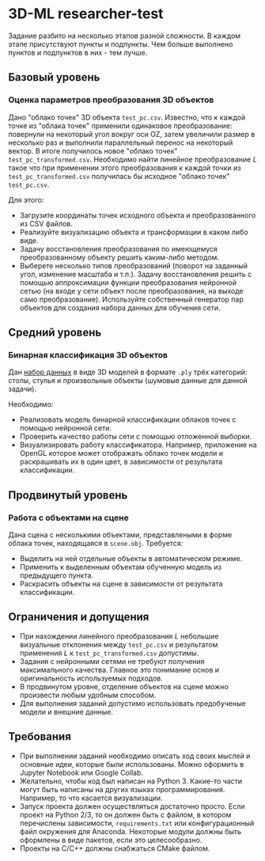 # 3D-ML researcher-test

Задание разбито на несколько этапов разной сложности. В каждом этапе присутствуют пункты и подпункты. Чем больше выполнено пунктов и подпунктов в них - тем лучше.

## Базовый уровень 

### Оценка параметров преобразования 3D объектов 

Дано "облако точек" 3D объекта `test_pc.csv`. Известно, что к каждой точке из "облака точек" применили одинаковое преобразование: повернули на некоторый угол вокруг оси OZ, затем увеличили размер в несколько раз и выполнили параллельный перенос на некоторый вектор. В итоге получилось новое "облако точек" `test_pc_transformed.csv`. Необходимо найти линейное преобразование *L* такое что при применении этого преобразования к каждой точки из `test_pc_transformed.csv` получилась бы исходное "облако точек" `test_pc.csv`.

Для этого:
- Загрузите координаты точек исходного объекта и преобразованного из CSV файлов.
- Реализуйте визуализацию объекта и трансформации в каком либо виде.
- Задачу восстановления преобразования по имеющемуся преобразованному объекту решить каким-либо методом.
- Выберете несколько типов преобразований (поворот на заданный угол, изменение масштаба и т.п.). Задачу восстановления решить с помощью аппроксимации функции преобразования нейронной сетью (на входе у сети объект после преобразования, на выходе само преобразование). Используйте собственный генератор пар объектов для создания набора данных для обучения сети.

## Средний уровень

### Бинарная классификация 3D объектов

Дан [набор данных](https://drive.google.com/file/d/1jGpGt9qkmUMQv2QmR_sW14cZBoVTjo_L/view?usp=sharing) в виде 3D моделей в формате `.ply` трёх категорий: столы, стулья и произвольные объекты (шумовые данные для данной задачи).

Необходимо:
- Реализовать модель бинарной классификации облаков точек с помощью нейронной сети.
- Проверить качество работы сети с помощью отложенной выборки.
- Визуализировать работу классификатора. Например, приложение на OpenGL которое может отображать облако точек модели и раскрашивать их в один цвет, в зависимости от результата классификации. 

## Продвинутый уровень

### Работа с объектами на сцене

Дана сцена с несколькими объектами, представлеными в форме облака точек, находящаяся в `scene.obj`.
Требуется:
- Выделить на ней отдельные объекты в автоматическом режиме.
- Применить к выделенным объектам обученную модель из предыдущего пункта.
- Раскрасить объекты на сцене в зависимости от результата классификации.

## Ограничения и допущения

- При нахождении линейного преобразования *L* небольшие визуальные отклонения между `test_pc.csv` и результатом применения *L* к `test_pc_transformed.csv` допустимы.
- Задания с нейронными сетями не требуют получения максимального качества. Главное это понимание основ и оригинальность используемых подходов.
- В продвинутом уровне, отделение объектов на сцене можно произвести любым удобным способом.
- Для выполнения заданий допустимо использовать предобученые модели и внешние данные.

## Требования

- При выполнении заданий необходимо описать ход своих мыслей и основные идеи, которые были использованы. Можно оформить в Jupyter Notebook или Google Collab.
- Желательно, чтобы код был написан на Python 3. Какие-то части могут быть написаны на других языках программирования. Например, то что касается визуализации.
- Запуск проекта должен осуществляться достаточно просто. Если проект на Python 2/3, то он должен быть c файлом, в котором перечислены зависимости, `requirements.txt` или конфигурационный файл окружения для Anaconda. Некоторые модули должны быть оформлены в виде пакетов, если это целесообразно.
- Проекты на C/C++ должны снабжаться CMake файлом.

